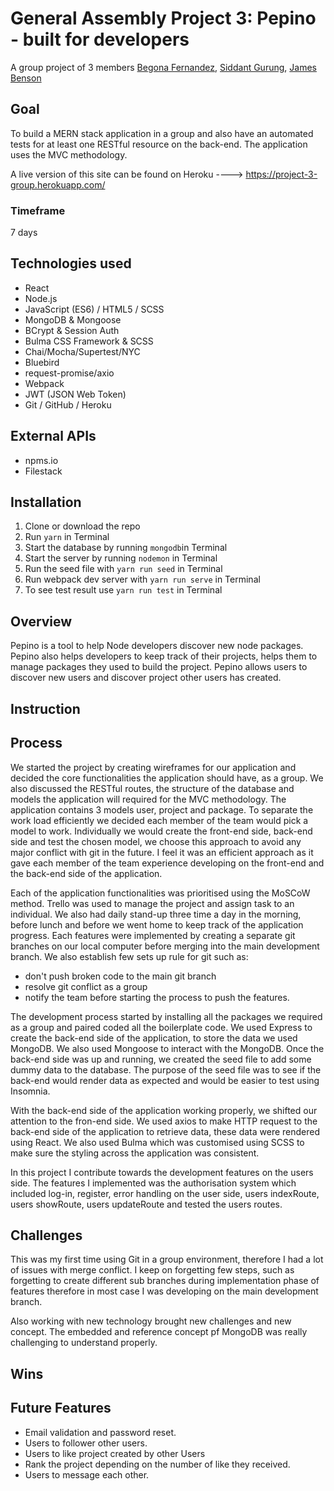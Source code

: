 # General Assembly Project 3: Pepino - built for developers

A group project of 3 members [Begona Fernandez](https://github.com/aguairon), [Siddant Gurung](https://github.com/Siddant), [James Benson](https://github.com/jjbenson85)

## Goal

 To build a MERN stack application in a group and also have an automated tests for at least one RESTful resource on the back-end. The application uses the MVC methodology.

 A live version of this site can be found on Heroku ----> https://project-3-group.herokuapp.com/

<!-- Pepino is a tool to help Node developers discover new node packages.

With integrated search of the NPM library using keywords, users are able to see the description and usage statistics of node packages. Users can create representations of their node projects, add their current node packages to it and comment on the packages or other projects.

The project had three models and we were each able to experience the backend, testing and front end for our own model. I was responsible for creating the Packages model and schema for the database, and their RESTful routes. I also created the packages Index and Show pages on the website, and am responsible for the colour choice and overall styling -->


### Timeframe
7 days

## Technologies used
* React
* Node.js
* JavaScript (ES6) / HTML5 / SCSS
* MongoDB & Mongoose
* BCrypt & Session Auth
* Bulma CSS Framework & SCSS
* Chai/Mocha/Supertest/NYC
* Bluebird
* request-promise/axio
* Webpack
* JWT (JSON Web Token)
* Git / GitHub / Heroku


## External APIs
* npms.io
* Filestack

## Installation
1. Clone or download the repo
2. Run ```yarn``` in Terminal
3. Start the database by running ```mongodb```in Terminal
4. Start the server by running ```nodemon``` in Terminal
5. Run the seed file with ```yarn run seed``` in Terminal
6. Run webpack dev server with ```yarn run serve``` in Terminal
7. To see test result use ```yarn run test``` in Terminal

## Overview
Pepino is a tool to help Node developers discover new node packages. Pepino also helps developers to keep track of their projects, helps them to manage packages they used to build the project. Pepino allows users to discover new users and discover project other users has created.

## Instruction

## Process
We started the project by creating wireframes for our application and decided the core functionalities the application should have, as a group. We also discussed the RESTful routes, the structure of the database and models the application will required for the MVC methodology. The application contains 3 models user, project and package. To separate the work load efficiently we decided each member of the team would pick a model to work. Individually we would create the front-end side, back-end side and test the chosen model, we choose this approach to avoid any major conflict with git in the future. I feel it was an efficient approach as it gave each member of the team experience developing on the front-end and the back-end side of the application.

Each of the application functionalities was prioritised using the MoSCoW method. Trello was used to manage the project and assign task to an individual. We also had daily stand-up three time a day in the morning, before lunch and before we went home to keep track of the application progress. Each features were implemented by creating a separate git branches on our local computer before merging into the main development branch. We also establish few sets up rule for git such as:
* don't push broken code to the main git branch
* resolve git conflict as a group
* notify the team before starting the process to push the features.

The development process started by installing all the packages we required as a group and paired coded all the boilerplate code. We used Express to create the back-end side of the application, to store the data we used MongoDB. We also used Mongoose to interact with the MongoDB. Once the back-end side was up and running, we created the seed file to add some dummy data to the database. The purpose of the seed file was to see if the back-end would render data as expected and would be easier to test using Insomnia.

With the back-end side of the application working properly, we shifted our attention to the fron-end side. We used axios to make HTTP request to the back-end side of the application to retrieve data, these data were rendered using React. We also used Bulma which was customised using SCSS to make sure the styling across the application was consistent.

In this project I contribute towards the development features on the users side. The features I implemented was the authorisation system which included log-in, register, error handling on the user side, users indexRoute, users showRoute, users updateRoute and tested the users routes.

## Challenges
This was my first time using Git in a group environment, therefore I had a lot of issues with merge conflict. I keep on forgetting few steps, such as forgetting to create different sub branches during implementation phase of features therefore in most case I was developing on the main development branch.

Also working with new technology brought new challenges and new concept. The embedded and reference concept pf MongoDB was really challenging to understand properly.

## Wins



<!-- Use of the Authentication helper method that allow the application to render pages differently according to if the user is logged-in or not i.e. in the show page, we only show current weather, tweets and comments if the user is logged in. This allow to use the same route api/pages and api/pages/:id for any scenario. -->




## Future Features
* Email validation and password reset.
* Users to follower other users.
* Users to like project created by other Users
* Rank the project depending on the number of like they received.
* Users to message each other.
